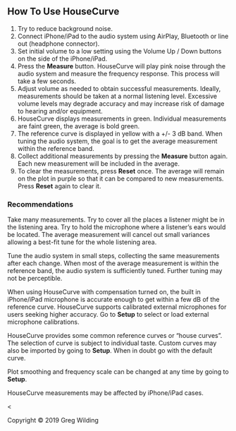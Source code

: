 ## How To Use HouseCurve

1. Try to reduce background noise.
2. Connect iPhone/iPad to the audio system using AirPlay, Bluetooth or line out (headphone connector).
3. Set initial volume to a low setting using the Volume Up / Down buttons on the side of the iPhone/iPad.
4. Press the **Measure** button.  HouseCurve will play pink noise through the audio system and measure the frequency response.  This process will take a few seconds.
5. Adjust volume as needed to obtain successful measurements.  Ideally, measurements should be taken at a normal listening level.  Excessive volume levels may degrade accuracy and may increase risk of damage to hearing and/or equipment.
6. HouseCurve displays measurements in green.  Individual measurements are faint green, the average is bold green.
7. The reference curve is displayed in yellow with a +/- 3 dB band.  When tuning the audio system, the goal is to get the average measurement within the reference band.
8. Collect additional measurements by pressing the **Measure** button again.  Each new measurement will be included in the average.
9. To clear the measurements, press **Reset** once.  The average will remain on the plot in purple so that it can be compared to new measurements.  Press **Reset** again to clear it.

### Recommendations

Take many measurements.  Try to cover all the places a listener might be in the listening area.  Try to hold the microphone where a listener’s ears would be located.  The average measurement will cancel out small variances allowing a best-fit tune for the whole listening area.

Tune the audio system in small steps, collecting the same measurements after each change.  When most of the average measurement is within the reference band, the audio system is sufficiently tuned.  Further tuning may not be perceptible.

When using HouseCurve with compensation turned on, the built in iPhone/iPad microphone is accurate enough to get within a few dB of the reference curve.  HouseCurve supports calibrated external microphones for users seeking higher accuracy.  Go to **Setup** to select or load external microphone calibrations.

HouseCurve provides some common reference curves or “house curves”.  The selection of curve is subject to individual taste.  Custom curves may also be imported by going to **Setup**.  When in doubt go with the default curve.

Plot smoothing and frequency scale can be changed at any time by going to **Setup**.

HouseCurve measurements may be affected by iPhone/iPad cases.



<footer>
  <<p>Copyright &copy; 2019 Greg Wilding</p>
</footer>

